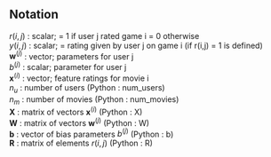 ## Notation  
  

  
$r(i,j)$  :  scalar; = 1 if user j rated game i = 0 otherwise                          
$y(i,j)$  :  scalar; = rating given by user j on game i (if r(i,j) = 1 is defined)	  
$\mathbf{w}^{(j)}$ : vector; parameters for user j                                   
$b^{(j)}$  :  scalar; parameter for user j                                          
$\mathbf{x}^{(i)}$  :  vector; feature ratings for movie i                          
$n_u$  :  number of users  (Python : num_users)  
$n_m$  :  number of movies (Python : num_movies)  
$\mathbf{X}$  :   matrix of vectors $\mathbf{x}^{(i)}$  (Python : X)      
$\mathbf{W}$  :  matrix of vectors $\mathbf{w}^{(j)}$  (Python : W)  
$\mathbf{b}$  :  vector of bias parameters $b^{(j)}$   (Python : b)    
$\mathbf{R}$  :  matrix of elements $r(i,j)$   (Python : R)
